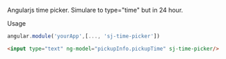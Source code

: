 Angularjs time picker. Simulare to type="time" but in 24 hour.

Usage 

```javascript
angular.module('yourApp',[..., 'sj-time-picker'])
```

```html
<input type="text" ng-model="pickupInfo.pickupTime" sj-time-picker/>
```
